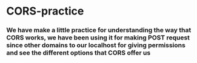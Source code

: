 # CORS-practice

### We have make a little practice for understanding the way that CORS works, we have been using it for making POST request since other domains to our localhost for giving permissions and see the different options that CORS offer us
